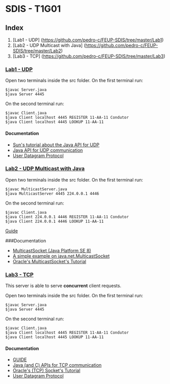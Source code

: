 # SDIS - T1G01

## Index

1. [Lab1 - UDP] (https://github.com/pedro-c/FEUP-SDIS/tree/master/Lab1)
2. [Lab2 - UDP Multicast with Java] (https://github.com/pedro-c/FEUP-SDIS/tree/master/Lab2)
3. [Lab3 - TCP] (https://github.com/pedro-c/FEUP-SDIS/tree/master/Lab3)

### [Lab1 - UDP](https://github.com/pedro-c/FEUP-SDIS/tree/master/Lab1)

Open two terminals inside the src folder.
On the first terminal run:
```
$javac Server.java
$java Server 4445
```

On the second terminal run:
```
$javac Client.java
$java Client localhost 4445 REGISTER 11-AA-11 Condutor
$java Client localhost 4445 LOOKUP 11-AA-11
```
#### Documentation
* [Sun's tutorial about the Java API for UDP](http://docs.oracle.com/javase/tutorial/networking/datagrams/index.html)
* [Java API for UDP communication](https://moodle.up.pt/pluginfile.php/103736/mod_page/content/23/udp_java.pdf)
* [User Datagram Protocol](https://tools.ietf.org/html/rfc768)

### [Lab2 - UDP Multicast with Java](https://github.com/pedro-c/FEUP-SDIS/tree/master/Lab2)

Open two terminals inside the src folder.
On the first terminal run:
```
$javac MulticastServer.java
$java MulticastServer 4445 224.0.0.1 4446
```

On the second terminal run:
```
$javac Client.java
$java Client 224.0.0.1 4446 REGISTER 11-AA-11 Condutor
$java Client 224.0.0.1 4446 LOOKUP 11-AA-11
```

[Guide](https://web.fe.up.pt/~pfs/aulas/sd2017/labs/lab2.html)

###Documentation
* [MulticastSocket (Java Platform SE 8)](http://docs.oracle.com/javase/8/docs/api/java/net/MulticastSocket.html)
* [A simple example on java.net.MulticastSocket](https://examples.javacodegeeks.com/core-java/net/multicastsocket-net/java-net-multicastsocket-example/)
* [Oracle's MulticastSocket's Tutorial](http://docs.oracle.com/javase/tutorial/networking/datagrams/broadcasting.html)

### [Lab3 - TCP](https://github.com/pedro-c/FEUP-SDIS/tree/master/Lab3)

This server is able to serve **concurrent** client requests.

Open two terminals inside the src folder.
On the first terminal run:
```
$javac Server.java
$java Server 4445
```

On the second terminal run:
```
$javac Client.java
$java Client localhost 4445 REGISTER 11-AA-11 Condutor
$java Client localhost 4445 LOOKUP 11-AA-11
```
#### Documentation
* [GUIDE](https://web.fe.up.pt/~pfs/aulas/sd2016/labs/lab3.html)
* [Java (and C) APIs for TCP communication](https://web.fe.up.pt/~pfs/aulas/sd2016/labs/7tcp.pdf)
* [Oracle's (TCP) Socket's Tutorial](http://docs.oracle.com/javase/tutorial/networking/sockets/index.html)
* [User Datagram Protocol](https://tools.ietf.org/html/rfc768)
